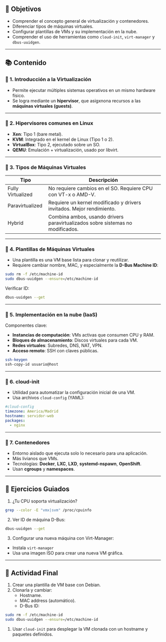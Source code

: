
## 🎯 Objetivos

- Comprender el concepto general de virtualización y contenedores.
- Diferenciar tipos de máquinas virtuales.
- Configurar plantillas de VMs y su implementación en la nube.
- Comprender el uso de herramientas como `cloud-init`, `virt-manager` y `dbus-uuidgen`.

---

## 📚 Contenido

### 🔹 1. Introducción a la Virtualización

- Permite ejecutar múltiples sistemas operativos en un mismo hardware físico.
- Se logra mediante un **hipervisor**, que asigxnona recursos a las **máquinas virtuales (guests)**.

---

### 🔹 2. Hipervisores comunes en Linux

- **Xen**: Tipo 1 (bare metal).
- **KVM**: Integrado en el kernel de Linux (Tipo 1 o 2).
- **VirtualBox**: Tipo 2, ejecutado sobre un SO.
- **QEMU**: Emulación + virtualización, usado por libvirt.

---

### 🔹 3. Tipos de Máquinas Virtuales

| Tipo              | Descripción                                                                    |
| ----------------- | ------------------------------------------------------------------------------ |
| Fully Virtualized | No requiere cambios en el SO. Requiere CPU con VT-x o AMD-V.                   |
| Paravirtualized   | Requiere un kernel modificado y drivers invitados. Mejor rendimiento.          |
| Hybrid            | Combina ambos, usando drivers paravirtualizados sobre sistemas no modificados. |

---

### 🔹 4. Plantillas de Máquinas Virtuales

- Una plantilla es una VM base lista para clonar y reutilizar.
- Requiere cambiar nombre, MAC, y especialmente la **D-Bus Machine ID**:

```bash
sudo rm -f /etc/machine-id
sudo dbus-uuidgen --ensure=/etc/machine-id
```

Verificar ID:

```bash
dbus-uuidgen --get
```

---

### 🔹 5. Implementación en la nube (IaaS)

Componentes clave:

- **Instancias de computación**: VMs activas que consumen CPU y RAM.
- **Bloques de almacenamiento**: Discos virtuales para cada VM.
- **Redes virtuales**: Subredes, DNS, NAT, VPN.
- **Acceso remoto**: SSH con claves públicas.

```bash
ssh-keygen
ssh-copy-id usuario@host
```

---

### 🔹 6. cloud-init

- Utilidad para automatizar la configuración inicial de una VM.
- Usa archivos `cloud-config` (YAML):

```yaml
#cloud-config
timezone: America/Madrid
hostname: servidor-web
packages:
  - nginx
```

---

### 🔹 7. Contenedores

- Entorno aislado que ejecuta solo lo necesario para una aplicación.
- Más livianos que VMs.
- Tecnologías: **Docker**, **LXC**, **LXD**, **systemd-nspawn**, **OpenShift**.
- Usan **cgroups** y **namespaces**.

---

## 🧪 Ejercicios Guiados

1. ¿Tu CPU soporta virtualización?

```bash
grep --color -E "vmx|svm" /proc/cpuinfo
```

2. Ver ID de máquina D-Bus:

```bash
dbus-uuidgen --get
```

3. Configurar una nueva máquina con Virt-Manager:

- Instala `virt-manager`
- Usa una imagen ISO para crear una nueva VM gráfica.

---

## 📝 Actividad Final

1. Crear una plantilla de VM base con Debian.
2. Clonarla y cambiar:
    - Hostname.
    - MAC address (automático).
    - D-Bus ID:

```bash
sudo rm -f /etc/machine-id
sudo dbus-uuidgen --ensure=/etc/machine-id
```

1. Usar `cloud-init` para desplegar la VM clonada con un hostname y paquetes definidos.